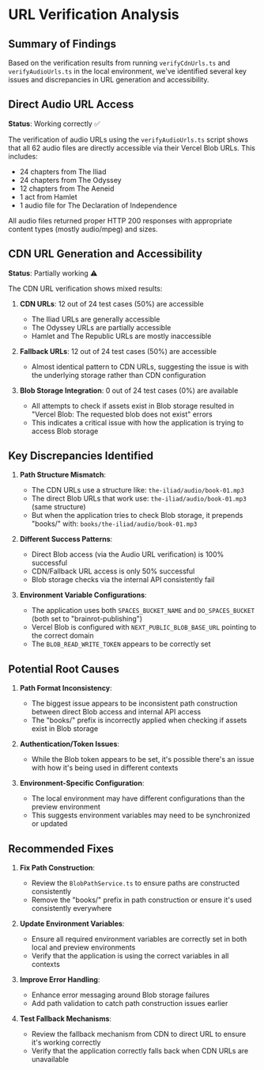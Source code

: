 # URL Verification Analysis

## Summary of Findings

Based on the verification results from running `verifyCdnUrls.ts` and `verifyAudioUrls.ts` in the local environment, we've identified several key issues and discrepancies in URL generation and accessibility.

## Direct Audio URL Access

**Status**: Working correctly ✅

The verification of audio URLs using the `verifyAudioUrls.ts` script shows that all 62 audio files are directly accessible via their Vercel Blob URLs. This includes:

- 24 chapters from The Iliad
- 24 chapters from The Odyssey
- 12 chapters from The Aeneid
- 1 act from Hamlet
- 1 audio file for The Declaration of Independence

All audio files returned proper HTTP 200 responses with appropriate content types (mostly audio/mpeg) and sizes.

## CDN URL Generation and Accessibility

**Status**: Partially working ⚠️

The CDN URL verification shows mixed results:

1. **CDN URLs**: 12 out of 24 test cases (50%) are accessible

   - The Iliad URLs are generally accessible
   - The Odyssey URLs are partially accessible
   - Hamlet and The Republic URLs are mostly inaccessible

2. **Fallback URLs**: 12 out of 24 test cases (50%) are accessible

   - Almost identical pattern to CDN URLs, suggesting the issue is with the underlying storage rather than CDN configuration

3. **Blob Storage Integration**: 0 out of 24 test cases (0%) are available
   - All attempts to check if assets exist in Blob storage resulted in "Vercel Blob: The requested blob does not exist" errors
   - This indicates a critical issue with how the application is trying to access Blob storage

## Key Discrepancies Identified

1. **Path Structure Mismatch**:

   - The CDN URLs use a structure like: `the-iliad/audio/book-01.mp3`
   - The direct Blob URLs that work use: `the-iliad/audio/book-01.mp3` (same structure)
   - But when the application tries to check Blob storage, it prepends "books/" with: `books/the-iliad/audio/book-01.mp3`

2. **Different Success Patterns**:

   - Direct Blob access (via the Audio URL verification) is 100% successful
   - CDN/Fallback URL access is only 50% successful
   - Blob storage checks via the internal API consistently fail

3. **Environment Variable Configurations**:
   - The application uses both `SPACES_BUCKET_NAME` and `DO_SPACES_BUCKET` (both set to "brainrot-publishing")
   - Vercel Blob is configured with `NEXT_PUBLIC_BLOB_BASE_URL` pointing to the correct domain
   - The `BLOB_READ_WRITE_TOKEN` appears to be correctly set

## Potential Root Causes

1. **Path Format Inconsistency**:

   - The biggest issue appears to be inconsistent path construction between direct Blob access and internal API access
   - The "books/" prefix is incorrectly applied when checking if assets exist in Blob storage

2. **Authentication/Token Issues**:

   - While the Blob token appears to be set, it's possible there's an issue with how it's being used in different contexts

3. **Environment-Specific Configuration**:
   - The local environment may have different configurations than the preview environment
   - This suggests environment variables may need to be synchronized or updated

## Recommended Fixes

1. **Fix Path Construction**:

   - Review the `BlobPathService.ts` to ensure paths are constructed consistently
   - Remove the "books/" prefix in path construction or ensure it's used consistently everywhere

2. **Update Environment Variables**:

   - Ensure all required environment variables are correctly set in both local and preview environments
   - Verify that the application is using the correct variables in all contexts

3. **Improve Error Handling**:

   - Enhance error messaging around Blob storage failures
   - Add path validation to catch path construction issues earlier

4. **Test Fallback Mechanisms**:
   - Review the fallback mechanism from CDN to direct URL to ensure it's working correctly
   - Verify that the application correctly falls back when CDN URLs are unavailable

